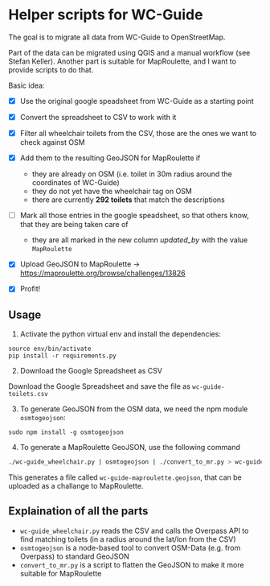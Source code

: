 Helper scripts for WC-Guide
===========================

The goal is to migrate all data from WC-Guide to OpenStreetMap.

Part of the data can be migrated using QGIS and a manual workflow (see Stefan Keller).
Another part is suitable for MapRoulette, and I want to provide scripts to do that.

Basic idea:

- [x] Use the original google speadsheet from WC-Guide as a starting point
- [x] Convert the spreadsheet to CSV to work with it
- [x] Filter all wheelchair toilets from the CSV, those are the ones we want to check against OSM
- [x] Add them to the resulting GeoJSON for MapRoulette if
    * they are already on OSM (i.e. toilet in 30m radius around the coordinates of WC-Guide)
    * they do not yet have the wheelchair tag on OSM
    * there are currently **292 toilets** that match the descriptions
- [ ] Mark all those entries in the google speadsheet, so that others know, that they are being taken care of
    * they are all marked in the new column _updated_by_ with the value `MapRoulette`
- [x] Upload GeoJSON to MapRoulette -> https://maproulette.org/browse/challenges/13826
- [x] Profit!


## Usage

1. Activate the python virtual env and install the dependencies:

```
source env/bin/activate
pip install -r requirements.py
```

2. Download the Google Spreadsheet as CSV

Download the Google Spreadsheet and save the file as `wc-guide-toilets.csv`

3. To generate GeoJSON from the OSM data, we need the npm module `osmtogeojson`:

```
sudo npm install -g osmtogeojson
```

4. To generate a MapRoulette GeoJSON, use the following command

```bash
./wc-guide_wheelchair.py | osmtogeojson | ./convert_to_mr.py > wc-guide-maproulette.geojson
```

This generates a file called `wc-guide-maproulette.geojson`, that can be uploaded as a challange to MapRoulette.

## Explaination of all the parts

* `wc-guide_wheelchair.py` reads the CSV and calls the Overpass API to find matching toilets (in a radius around the lat/lon from the CSV)
* `osmtogeojson` is a node-based tool to convert OSM-Data (e.g. from Overpass) to standard GeoJSON
* `convert_to_mr.py` is a script to flatten the GeoJSON to make it more suitable for MapRoulette


